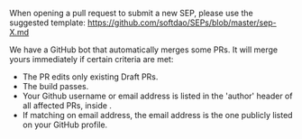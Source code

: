 When opening a pull request to submit a new SEP, please use the suggested template: https://github.com/softdao/SEPs/blob/master/sep-X.md

We have a GitHub bot that automatically merges some PRs. It will merge yours immediately if certain criteria are met:

 - The PR edits only existing Draft PRs.
 - The build passes.
 - Your Github username or email address is listed in the 'author' header of all affected PRs, inside <triangular brackets>.
 - If matching on email address, the email address is the one publicly listed on your GitHub profile.
